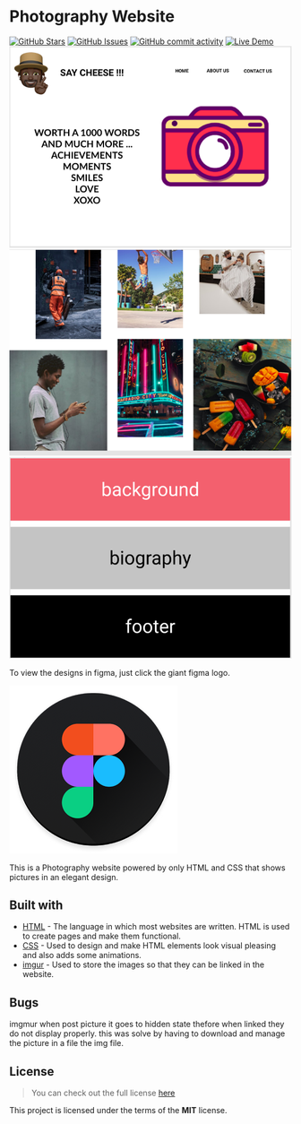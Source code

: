 # Photography Website

[![GitHub Stars](https://img.shields.io/github/stars/tevin-otieno/photography-website.svg)](https://github.com/tevin-otieno/photography-website/stargazers) [![GitHub Issues](https://img.shields.io/github/issues/tevin-otieno/photography-website.svg)](https://github.com/tevin-otieno/photography-website) [![GitHub commit activity](https://img.shields.io/github/commit-activity/w/tevin-otieno/photography-website.svg)](https://github.com/tevin-otieno/photography-website/commits/main) [![Live Demo](https://img.shields.io/website/PROTOCOL/URLREST.svg)](https://tevin-otieno.github.io/photography-website/indexs.html)
![Design picture one](imgs/pic1.png)
![Design picture two](imgs/pic2.png)
![Design picture three](imgs/pic3.png)

To view the designs in figma, just click the giant figma logo.

[![Figma to Design](./imgs/figma.png)](https://www.figma.com/file/j4mbEywItnYRRDkJvGy9TQ/Say-Cheese-photography-website?node-id=0%3A1)

This is a Photography website powered by only HTML and CSS that shows pictures in an elegant design.

## Built with

- [HTML](https://html.com) - The language in which most websites are written. HTML is used to create pages and make them functional.
- [CSS](https://css-tricks.com) - Used to design and make HTML elements look visual pleasing and also adds some animations.
- [imgur](https://tevinotieno.imgur.com/all/?third_party=1) - Used to store the images so that they can be linked in the website.

## Bugs

imgmur when post picture it goes to hidden state thefore when linked they do not display properly.
this was solve by having to download and manage the picture in a file the img file.

## License

>You can check out the full license [here](https://github.com/IgorAntun/node-chat/blob/master/LICENSE)

This project is licensed under the terms of the **MIT** license.
